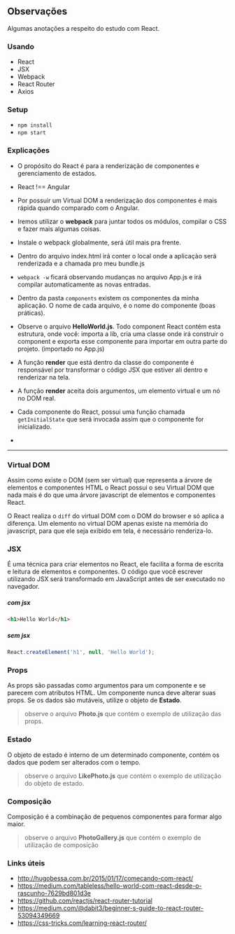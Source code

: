 ## Observações

Algumas anotações a respeito do estudo com React.

### Usando

- React
- JSX
- Webpack
- React Router
- Axios

### Setup

- `npm install`
- `npm start`

### Explicações

- O propósito do React é para a renderização de componentes e gerenciamento de estados.

- React !== Angular

- Por possuir um Virtual DOM a renderização dos componentes é mais rápida quando comparado com o Angular.

- Iremos utilizar o **webpack** para juntar todos os módulos, compilar o CSS e fazer mais algumas coisas.

- Instale o webpack globalmente, será útil mais pra frente.

- Dentro do arquivo index.html irá conter o local onde a aplicaçào será renderizada e a chamada pro meu bundle.js

- `webpack -w` ficará observando mudanças no arquivo App.js e irá compilar automaticamente as novas entradas.

- Dentro da pasta `components` existem os componentes da minha aplicação. O nome de cada arquivo, é o nome do componente (boas práticas).

- Observe o arquivo **HelloWorld.js**. Todo component React contém esta estrutura, onde você: importa a lib, cria uma classe onde irá construir o component e exporta esse componente para importar em outra parte do projeto. (importado no App.js)

- A função **render** que está dentro da classe do componente é responsável por transformar o código JSX que estiver ali dentro e renderizar na tela.

- A função **render** aceita dois argumentos, um elemento virtual e um nó no DOM real.

- Cada componente do React, possui uma função chamada `getInitialState` que será invocada assim que o componente for inicializado.

-

-----

### Virtual DOM

Assim como existe o DOM (sem ser virtual) que representa a árvore de elementos e componentes HTML o React possui o seu Virtual DOM que nada mais é do que uma árvore javascript de elementos e componentes React.

O React realiza o `diff` do virtual DOM com o DOM do browser e só aplica a diferença. Um elemento no virtual DOM apenas existe na memória do javascript, para que ele seja exibido em tela, é necessário renderiza-lo.

### JSX

É uma técnica para criar elementos no React, ele facilita a forma de escrita e leitura de elementos e componentes. O código que você escrever utilizando JSX será transformado em JavaScript antes de ser executado no navegador.

##### com jsx

```html
<h1>Hello World</h1>
```

##### sem jsx
```javascript
React.createElement('h1', null, 'Hello World');
```

### Props

As props são passadas como argumentos para um componente e se parecem com atributos HTML. Um componente nunca deve alterar suas props. Se os dados são mutáveis, utilize o objeto de **Estado**.

> observe o arquivo **Photo.js** que contém o exemplo de utilização das props.

### Estado

O objeto de estado é interno de um determinado componente, contém os dados que podem ser alterados com o tempo.

> observe o arquivo **LikePhoto.js** que contém o exemplo de utilização do objeto de estado.

### Composição

Composição é a combinação de pequenos componentes para formar algo maior.

> observe o arquivo **PhotoGallery.js** que contém o exemplo de utilização de composição


### Links úteis

- http://hugobessa.com.br/2015/01/17/comecando-com-react/
- https://medium.com/tableless/hello-world-com-react-desde-o-rascunho-7629bd801d3e
- https://github.com/reactjs/react-router-tutorial
- https://medium.com/@dabit3/beginner-s-guide-to-react-router-53094349669
- https://css-tricks.com/learning-react-router/